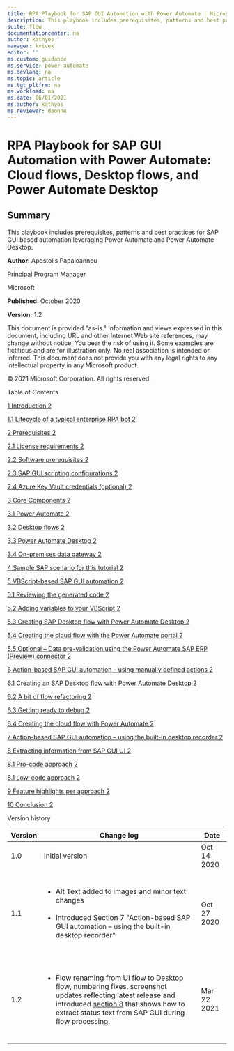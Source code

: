 ```yaml
---
title: RPA Playbook for SAP GUI Automation with Power Automate | Microsoft Docs
description: This playbook includes prerequisites, patterns and best practices for SAP GUI based automation leveraging Power Automate and Power Automate Desktop.
suite: flow
documentationcenter: na
author: kathyos
manager: kvivek
editor: ''
ms.custom: guidance
ms.service: power-automate
ms.devlang: na
ms.topic: article
ms.tgt_pltfrm: na
ms.workload: na
ms.date: 06/01/2021
ms.author: kathyos
ms.reviewer: deonhe
---
```



# RPA Playbook for SAP GUI Automation with Power Automate: Cloud flows, Desktop flows, and Power Automate Desktop

## Summary

This playbook includes prerequisites, patterns and best practices for SAP GUI based automation leveraging Power Automate and Power Automate Desktop.

**Author**: Apostolis Papaioannou

Principal Program Manager

Microsoft

**Published**: October 2020

**Version:** 1.2

This document is provided "as-is." Information and views expressed in this document, including URL and other Internet Web site references, may change without notice. You bear the risk of using it. Some examples are fictitious and are for illustration only. No real association is intended or inferred. This document does not provide you with any legal rights to any intellectual property in any Microsoft product.

© 2021 Microsoft Corporation. All rights reserved. 

Table of Contents

[1 Introduction 2](./introduction.md)

[1.1 Lifecycle of a typical enterprise RPA bot 2](#lifecycle-of-a-typical-enterprise-rpa-bot)

[2 Prerequisites 2](./prerequisites.md)

[2.1 License requirements 2](./prerequisites.md#license-requirements)

[2.2 Software prerequisites 2](./prerequisites.md#software-prerequisites)

[2.3 SAP GUI scripting configurations 2](./prerequisites.md#sap-gui-scripting-configuration)

[2.4 Azure Key Vault credentials (optional) 2](./prerequisites.md#azure-key-vault-credentials-optional)

[3 Core Components 2](./core-components.md)

[3.1 Power Automate 2](#power-automate)

[3.2 Desktop flows 2](#desktop-flows)

[3.3 Power Automate Desktop 2](#power-automate-desktop)

[3.4 On-premises data gateway 2](#on-premises-data-gateway)

[4 Sample SAP scenario for this tutorial 2](#sample-sap-scenario-for-this-tutorial)

[5 VBScript-based SAP GUI automation 2](#vbscript-based-sap-gui-automation)

[5.1 Reviewing the generated code 2](./reviewing-the-generated-code.md)

[5.2 Adding variables to your VBScript 2](./adding-variables-to-your-vbscript.md)

[5.3 Creating SAP Desktop flow with Power Automate Desktop 2](#creating-sap-desktop-flow-with-power-automate-desktop)

[5.4 Creating the cloud flow with the Power Automate portal 2](#creating-the-api-flow-with-the-power-automate-portal)

[5.5 Optional – Data pre-validation using the Power Automate SAP ERP (Preview) connector 2](#optional-–-data-pre-validation-using-the-power-automate-sap-erp-preview-connector)

[6 Action-based SAP GUI automation – using manually defined actions 2](#action-based-sap-gui-automation-–-using-manually-defined-actions)

[6.1 Creating an SAP Desktop flow with Power Automate Desktop 2](#creating-an-sap-desktop-flow-with-power-automate-desktop)

[6.2 A bit of flow refactoring 2](#a-bit-of-flow-refactoring)

[6.3 Getting ready to debug 2](./getting-ready-to-debug.md)

[6.4 Creating the cloud flow with Power Automate 2](#creating-the-api-flow-with-power-automate)

[7 Action-based SAP GUI automation – using the built-in desktop recorder 2](#action-based-sap-gui-automation-–-using-the-built-in-desktop-recorder)

[8 Extracting information from SAP GUI UI 2](#extracting-information-from-sap-gui-ui)

[8.1 Pro-code approach 2](#pro-code-approach)

[8.1 Low-code approach 2](#low-code-approach)

[9 Feature highlights per approach 2](#feature-highlights-per-approach)

[10 Conclusion 2](./conclusion.md)

Version history

| Version | Change log | Date |
|-------------------------|-------------------------|-------------------------|
| 1.0 | Initial version | Oct 14 2020 |
| 1.1 | <ul></br><li>Alt Text added to images and minor text changes</li></br><li>Introduced Section 7 "Action-based SAP GUI automation – using the built-in desktop recorder"</li></br></ul> | Oct 27 2020 |
| 1.2 | <ul></br><li>Flow renaming from UI flow to Desktop flow, numbering fixes, screenshot updates reflecting latest release and introduced [section 8](#extracting-information-from-sap-gui-ui) that shows how to extract status text from SAP GUI during flow processing.</li></br></ul> | Mar 22 2021 |

